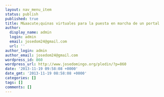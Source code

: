 ```yaml
---
layout: nav_menu_item
status: publish
published: true
title: M&aacute;quinas virtuales para la puesta en marcha de un portal educativo
author:
  display_name: admin
  login: admin
  email: josedom24@gmail.com
  url: ''
author_login: admin
author_email: josedom24@gmail.com
wordpress_id: 860
wordpress_url: http://www.josedomingo.org/pledin/?p=860
date: '2013-11-19 09:58:08 +0000'
date_gmt: '2013-11-19 08:58:08 +0000'
categories: []
tags: []
comments: []
---
```



